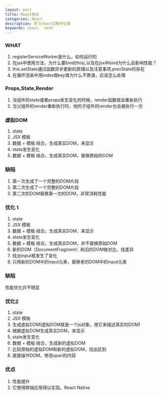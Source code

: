 ```yaml
---
layout: post
title: React笔记
categories: React
description: 学习react过程中记录
keywords: react， note
---
```

### WHAT 
1. registerServiceWorker是什么，如何运行的
2. 在jsx中使用方法，为什么要bind(this),以及在jsx中bind为什么会影响性能？
3. this.setState通过函数异步更新的原理以及注意事项,prevState的存在
4. 在循环渲染中用index做key值为什么不靠谱，应该怎么处理


### Props,State,Render
 1. 当组件的state或者props发生变化的时候，render函数就会重新执行
 2. 当父组件的render重新执行时，他的子组件的render也会被执行一次

### 虚拟DOM
1. state
2. JSX 模板
3. 数据 + 模板 结合，生成真实DOM，来显示
4. state发生变化
5. 数据 + 模板 结合，生成真实DOM，替换原始的DOM
   
### 缺陷
1. 第一次生成了一个完整的DOM片段
2. 第二次生成了一个完整的DOM片段
3. 第二次的DOM替换第一次的DOM，非常消耗性能
   

### 优化 1
1. state
2. JSX 模板
3. 数据 + 模板 结合，生成真实DOM，来显示
4. state发生变化
5. 数据 + 模板 结合，生成真实DOM，并不替换原始DOM
6. 新的DOM（DocumentFragment）和旧的DOM做对比，找差异
7. 找出input框发生了变化
8. 只用新的DOM中的input元素，替换老的DOM中的input元素

### 缺陷
性能优化并不明显


### 优化2
1. state
2. JSX 模板
3. 生成虚拟DOM(虚拟DOM就是一个js对象，用它来描述真实的DOM)
4. 根据虚拟DOM生成真实DOM，来显示
6. state发生变化
7. 数据 + 模板 结合，生成新的虚拟DOM
8. 比较原始的虚拟DOM和新的虚拟DOM，找出区别
9. 直接操作DOM，修改span的内容
    
### 优点
1. 性能提升
2. 它使得跨端应用得以实现。React Native

